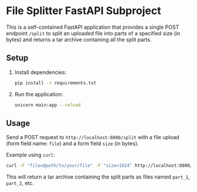 # File Splitter FastAPI Subproject

This is a self-contained FastAPI application that provides a single POST endpoint `/split` to split an uploaded file into parts of a specified size (in bytes) and returns a tar archive containing all the split parts.

## Setup

1. Install dependencies:
   ```bash
   pip install -r requirements.txt
   ```

2. Run the application:
   ```bash
   uvicorn main:app --reload
   ```

## Usage

Send a POST request to `http://localhost:8000/split` with a file upload (form field name: `file`) and a form field `size` (in bytes).

Example using `curl`:
```bash
curl -F "file=@path/to/your/file" -F "size=1024" http://localhost:8000/split --output split_parts.tar
```

This will return a tar archive containing the split parts as files named `part_1`, `part_2`, etc. 